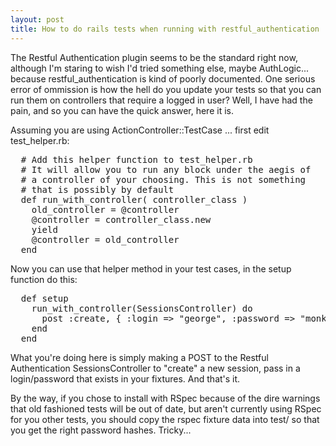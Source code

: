 ```yaml
---
layout: post
title: How to do rails tests when running with restful_authentication
---
```



The Restful Authentication plugin seems to be the standard right now, although I'm staring to wish I'd tried something else, maybe AuthLogic... because restful_authentication is kind of poorly documented. One serious error of ommission is how the hell do you update your tests so that you can run them on controllers that require a logged in user? Well, I have had the pain, and so you can have the quick answer, here it is.

Assuming you are using ActionController::TestCase ... first edit test_helper.rb:

<pre>  # Add this helper function to test_helper.rb<br />  # It will allow you to run any block under the aegis of<br />  # a controller of your choosing. This is not something <br />  # that is possibly by default<br />  def run_with_controller( controller_class )<br />    old_controller = @controller<br />    @controller = controller_class.new<br />    yield<br />    @controller = old_controller<br />  end</pre>

Now you can use that helper method in your test cases, in the setup function do this:

<pre>  def setup<br />    run_with_controller(SessionsController) do<br />      post :create, { :login =&gt; "george", :password =&gt; "monkey" }<br />    end<br />  end<br /></pre>

What you're doing here is simply making a POST to the Restful Authentication SessionsController to "create" a new session, pass in a login/password that exists in your fixtures. And that's it.

By the way, if you chose to install with RSpec because of the dire warnings that old fashioned tests will be out of date, but aren't currently using RSpec for you other tests, you should copy the rspec fixture data into test/ so that you get the right password hashes. Tricky...
